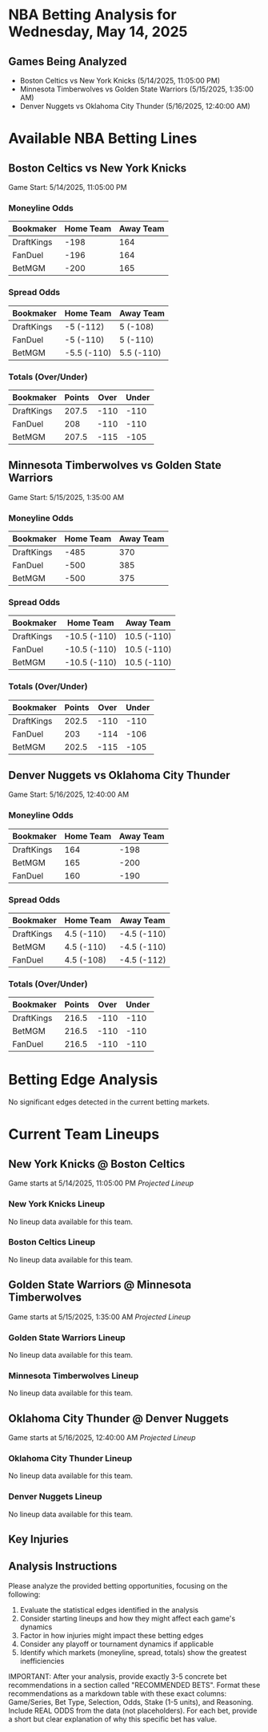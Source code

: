 # NBA Betting Analysis for Wednesday, May 14, 2025

## Games Being Analyzed

- Boston Celtics vs New York Knicks (5/14/2025, 11:05:00 PM)
- Minnesota Timberwolves vs Golden State Warriors (5/15/2025, 1:35:00 AM)
- Denver Nuggets vs Oklahoma City Thunder (5/16/2025, 12:40:00 AM)

# Available NBA Betting Lines

## Boston Celtics vs New York Knicks
Game Start: 5/14/2025, 11:05:00 PM

### Moneyline Odds
| Bookmaker | Home Team | Away Team |
|-----------|-----------|----------|
| DraftKings | -198 | 164 |
| FanDuel | -196 | 164 |
| BetMGM | -200 | 165 |

### Spread Odds
| Bookmaker | Home Team | Away Team |
|-----------|-----------|----------|
| DraftKings | -5 (-112) | 5 (-108) |
| FanDuel | -5 (-110) | 5 (-110) |
| BetMGM | -5.5 (-110) | 5.5 (-110) |

### Totals (Over/Under)
| Bookmaker | Points | Over | Under |
|-----------|--------|------|-------|
| DraftKings | 207.5 | -110 | -110 |
| FanDuel | 208 | -110 | -110 |
| BetMGM | 207.5 | -115 | -105 |


## Minnesota Timberwolves vs Golden State Warriors
Game Start: 5/15/2025, 1:35:00 AM

### Moneyline Odds
| Bookmaker | Home Team | Away Team |
|-----------|-----------|----------|
| DraftKings | -485 | 370 |
| FanDuel | -500 | 385 |
| BetMGM | -500 | 375 |

### Spread Odds
| Bookmaker | Home Team | Away Team |
|-----------|-----------|----------|
| DraftKings | -10.5 (-110) | 10.5 (-110) |
| FanDuel | -10.5 (-110) | 10.5 (-110) |
| BetMGM | -10.5 (-110) | 10.5 (-110) |

### Totals (Over/Under)
| Bookmaker | Points | Over | Under |
|-----------|--------|------|-------|
| DraftKings | 202.5 | -110 | -110 |
| FanDuel | 203 | -114 | -106 |
| BetMGM | 202.5 | -115 | -105 |


## Denver Nuggets vs Oklahoma City Thunder
Game Start: 5/16/2025, 12:40:00 AM

### Moneyline Odds
| Bookmaker | Home Team | Away Team |
|-----------|-----------|----------|
| DraftKings | 164 | -198 |
| BetMGM | 165 | -200 |
| FanDuel | 160 | -190 |

### Spread Odds
| Bookmaker | Home Team | Away Team |
|-----------|-----------|----------|
| DraftKings | 4.5 (-110) | -4.5 (-110) |
| BetMGM | 4.5 (-110) | -4.5 (-110) |
| FanDuel | 4.5 (-108) | -4.5 (-112) |

### Totals (Over/Under)
| Bookmaker | Points | Over | Under |
|-----------|--------|------|-------|
| DraftKings | 216.5 | -110 | -110 |
| BetMGM | 216.5 | -110 | -110 |
| FanDuel | 216.5 | -110 | -110 |


# Betting Edge Analysis

No significant edges detected in the current betting markets.

# Current Team Lineups

## New York Knicks @ Boston Celtics
Game starts at 5/14/2025, 11:05:00 PM
*Projected Lineup*

### New York Knicks Lineup
No lineup data available for this team.

### Boston Celtics Lineup
No lineup data available for this team.


## Golden State Warriors @ Minnesota Timberwolves
Game starts at 5/15/2025, 1:35:00 AM
*Projected Lineup*

### Golden State Warriors Lineup
No lineup data available for this team.

### Minnesota Timberwolves Lineup
No lineup data available for this team.


## Oklahoma City Thunder @ Denver Nuggets
Game starts at 5/16/2025, 12:40:00 AM
*Projected Lineup*

### Oklahoma City Thunder Lineup
No lineup data available for this team.

### Denver Nuggets Lineup
No lineup data available for this team.



## Key Injuries


## Analysis Instructions

Please analyze the provided betting opportunities, focusing on the following:

1. Evaluate the statistical edges identified in the analysis
2. Consider starting lineups and how they might affect each game's dynamics
3. Factor in how injuries might impact these betting edges
4. Consider any playoff or tournament dynamics if applicable
5. Identify which markets (moneyline, spread, totals) show the greatest inefficiencies

IMPORTANT: After your analysis, provide exactly 3-5 concrete bet recommendations in a section called "RECOMMENDED BETS". Format these recommendations as a markdown table with these exact columns: Game/Series, Bet Type, Selection, Odds, Stake (1-5 units), and Reasoning. Include REAL ODDS from the data (not placeholders). For each bet, provide a short but clear explanation of why this specific bet has value.